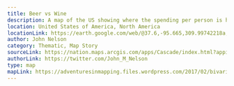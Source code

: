 ```yaml
---
title: Beer vs Wine
description: A map of the US showing where the spending per person is higher for beer or wine. 
location: United States of America, North America
locationLink: https://earth.google.com/web/@37.6,-95.665,309.99742218a,9430204.43595837d,35y,0h,0t,0r/data=ClAaThJICiUweDU0ZWFiNTg0ZTQzMjM2MGI6MHgxYzNiYjk5MjQzZGViNzQyGUFl_PuMi0JAITenkgGg7VfAKg1Vbml0ZWQgU3RhdGVzGAIgAQ
author: John Nelson
category: Thematic, Map Story
sourceLink: https://nation.maps.arcgis.com/apps/Cascade/index.html?appid=0706b147ad524c7e86a5894e449338fc
authorLink: https://twitter.com/John_M_Nelson
type: map
mapLink: https://adventuresinmapping.files.wordpress.com/2017/02/bivariateupdate.jpg
---
```

